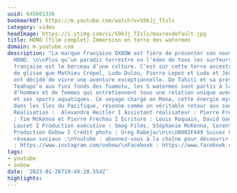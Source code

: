 ```yaml
---
uuid: 645601336
bookmarkOf: https://m.youtube.com/watch?v=S9kJj_TIsls
category: video
headImage: https://i.ytimg.com/vi/S9kJj_TIsls/maxresdefault.jpg
title: HONO (film complet) Immersion en terre des watermen
domain: m.youtube.com
description: "La marque française OXBOW est fière de présenter son nouveau film documentaire
  HONO. \n\nPlus qu’un paradis terrestre ou l’éden de tous les surfeurs, la Polynésie
  française est le berceau d’une culture. C’est sur cette terre ancestrale des sports
  de glisse que Mathieu Crépel, Ludo Dulou, Pierre Lopez et Ludo et Jérémy Teulade
  ont décidé́ de vivre une aventure exceptionnelle. De Tahiti et sa presqu’île de
  Teahupo’o aux fins fonds des Tuamotu, les 5 watermen sont partis à la rencontre
  d’hommes et de femmes qui entretiennent tous une relation unique avec la nature
  et ses sports aquatiques. Ce voyage chargé en Mana, cette énergie mystique qui vibre
  dans les îles du Pacifique, résonne comme un véritable retour aux sources.\n\n\U0001F3A5
  Réalisation :  Alexandre Heitler I Assistant réalisateur : Pierre Frechou I Images
  : Tim McKenna et Pierre Frechou I Ecriture : Louis Roquain, David Gonnord, Corentin
  Lauret I Production exécutive : Smog Films, Stéphanie McKenna, Corentin Lauret I
  Production Oxbow I Crédit photo : Greg Rabejac\n\n\U0001F449 Suivez OXBOW sur les
  réseaux sociaux :\nYoutube : abonnez-vous à la chaîne pour découvrir tous nos films\nInstagram
  : https://www.instagram.com/oxbow/\nFacebook : https://www.facebook.com/oxbow.france"
tags:
- youtube
- oxbow
date: '2023-01-26T19:48:28.554Z'
highlights: 
---
```



